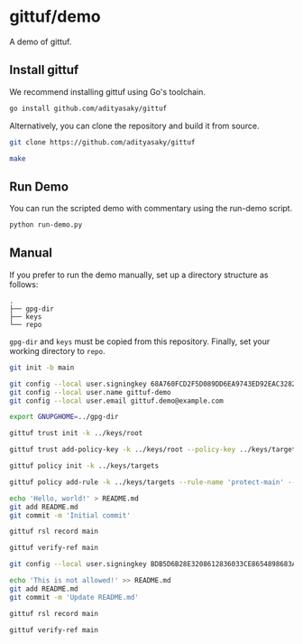# gittuf/demo

A demo of gittuf.

## Install gittuf

We recommend installing gittuf using Go's toolchain.

```bash
go install github.com/adityasaky/gittuf
```

Alternatively, you can clone the repository and build it from source.

```bash
git clone https://github.com/adityasaky/gittuf

make
```

## Run Demo

You can run the scripted demo with commentary using the run-demo script.

```bash
python run-demo.py
```

## Manual

If you prefer to run the demo manually, set up a directory structure as follows:

```
.
├── gpg-dir
├── keys
└── repo
```

`gpg-dir` and `keys` must be copied from this repository. Finally, set your
working directory to `repo`.

```bash
git init -b main

git config --local user.signingkey 68A760FCD2F5D089DD6EA9743ED92EAC3282A02A
git config --local user.name gittuf-demo
git config --local user.email gittuf.demo@example.com

export GNUPGHOME=../gpg-dir

gittuf trust init -k ../keys/root

gittuf trust add-policy-key -k ../keys/root --policy-key ../keys/targets.pub

gittuf policy init -k ../keys/targets

gittuf policy add-rule -k ../keys/targets --rule-name 'protect-main' --rule-pattern git:refs/heads/main --authorize-key gpg:68A760FCD2F5D089DD6EA9743ED92EAC3282A02A

echo 'Hello, world!' > README.md
git add README.md
git commit -m 'Initial commit'

gittuf rsl record main

gittuf verify-ref main

git config --local user.signingkey BDB5D6B28E3208612836033CE8654898683AF004

echo 'This is not allowed!' >> README.md
git add README.md
git commit -m 'Update README.md'

gittuf rsl record main

gittuf verify-ref main
```
